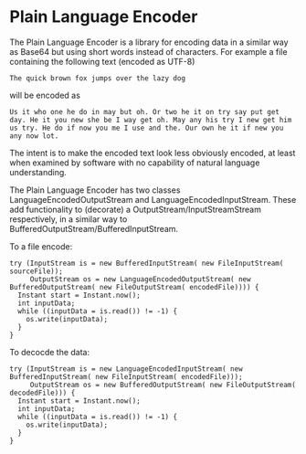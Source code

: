 # Plain Language Encoder

The Plain Language Encoder is a library for encoding data in a similar way as Base64 but using short words instead of characters. For example a file containing the following text (encoded as UTF-8)
```
The quick brown fox jumps over the lazy dog
```
will be encoded as 
```
Us it who one he do in may but oh. Or two he it on try say put get day. He it you new she be I way get oh. May any his try I new get him us try. He do if now you me I use and the. Our own he it if new you any now lot.
```

The intent is to make the encoded text look less obviously encoded, at least when examined by software with no capability of natural language understanding.

The Plain Language Encoder has two classes LanguageEncodedOutputStream and LanguageEncodedInputStream. These add functionality to (decorate) a OutputStream/InputStreamStream respectively, in a similar way to BufferedOutputStream/BufferedInputStream.

To a file encode:
```
try (InputStream is = new BufferedInputStream( new FileInputStream( sourceFile));
     OutputStream os = new LanguageEncodedOutputStream( new BufferedOutputStream( new FileOutputStream( encodedFile)))) {
  Instant start = Instant.now();
  int inputData;
  while ((inputData = is.read()) != -1) {
    os.write(inputData);
  }
}
```

To decocde the data:
```
try (InputStream is = new LanguageEncodedInputStream( new BufferedInputStream( new FileInputStream( encodedFile)));
     OutputStream os = new BufferedOutputStream( new FileOutputStream( decodedFile))) {
  Instant start = Instant.now();
  int inputData;
  while ((inputData = is.read()) != -1) {
    os.write(inputData);
  }
}
```
